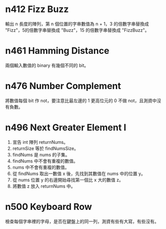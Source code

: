 # n412 Fizz Buzz
輸出 n 長度的陣列，第 n 個位置的字串數值為 n + 1，3 的倍數字串替換成 "Fizz"，5的倍數字串替換成 "Buzz"，15
 的倍數字串替換成 "FizzBuzz"。

# n461 Hamming Distance
兩個輸入數值的 binary 有幾個不同的 bit。 

# n476 Number Complement
將數值每個 bit 作 not，要注意比最左邊的 1 更高位元的 0 不做 not，且測資中沒有負數。

# n496 Next Greater Element I
1. 宣告 int 陣列 returnNums。
1. returnSize 等於 findNumsSize。 
2. findNums 是 nums 的子集。
3. findNums 中不會有重複的數值。
4. nums 中不會有重複的數值。
5. 從 findNums 取出一數值 x 後，先找到其數值在 nums 中的位置 y。
6. 從 nums 位置 y 的右邊開始尋找第一個比 x 大的數值 z。
7. 將數值 z 放入 returnNums 中。

# n500 Keyboard Row
檢查每個字串裡的字母，是否在鍵盤上的同一列，測資有些有大寫，有些沒有。